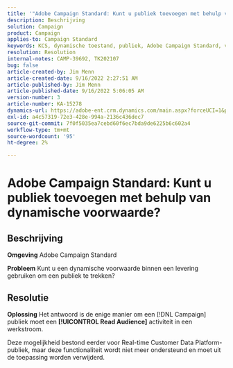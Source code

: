 ```yaml
---
title: '"Adobe Campaign Standard: Kunt u publiek toevoegen met behulp van dynamische voorwaarde?'''
description: Beschrijving
solution: Campaign
product: Campaign
applies-to: Campaign Standard
keywords: KCS, dynamische toestand, publiek, Adobe Campaign Standard, veelgestelde vragen
resolution: Resolution
internal-notes: CAMP-39692, TK202107
bug: false
article-created-by: Jim Menn
article-created-date: 9/16/2022 2:27:51 AM
article-published-by: Jim Menn
article-published-date: 9/16/2022 5:06:05 AM
version-number: 3
article-number: KA-15278
dynamics-url: https://adobe-ent.crm.dynamics.com/main.aspx?forceUCI=1&pagetype=entityrecord&etn=knowledgearticle&id=da1ccb28-6735-ed11-9db1-0022480866ad
exl-id: a4c57319-72e3-428e-994a-2136c436dec7
source-git-commit: 7f0f5035ea7cebd60f6ec7bda9de6225b6c602a4
workflow-type: tm+mt
source-wordcount: '95'
ht-degree: 2%

---
```


# Adobe Campaign Standard: Kunt u publiek toevoegen met behulp van dynamische voorwaarde?

## Beschrijving


<b>Omgeving</b>
Adobe Campaign Standard

<b>Probleem</b>
Kunt u een dynamische voorwaarde binnen een levering gebruiken om een publiek te trekken?


## Resolutie


<b>Oplossing</b>
Het antwoord is de enige manier om een [!DNL Campaign] publiek moet een <b>[!UICONTROL Read Audience]</b> activiteit in een werkstroom.

Deze mogelijkheid bestond eerder voor Real-time Customer Data Platform-publiek, maar deze functionaliteit wordt niet meer ondersteund en moet uit de toepassing worden verwijderd.

